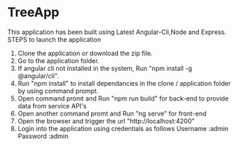 # TreeApp
This application has been built using Latest Angular-Cli,Node and Express.
STEPS to launch the application
  1. Clone the application or download the zip file.
  2. Go to the application folder.
  3. If angular cli not installed in the system, Run "npm install -g @angular/cli".
  4. Run "npm install" to install dependancies in the clone / application folder by using command prompt.
  5. Open command promt and Run "npm run build" for back-end to provide data from service API's
  6. Open another command promt and Run "ng serve" for front-end
  7. Open the browser and trigger the url "http://localhost:4200"
  8. Login into the application using credentials as follows
       Username :admin
       Password :admin
